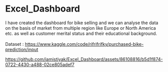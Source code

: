# Excel_Dashboard
I have created the dashboard for bike selling and we can analyse the data on the basis of market from multiple region like Europe or North America etc. as well as customer merital status and their educational background. <br><br>
Dataset : https://www.kaggle.com/code/rifrifrifky/purchased-bike-prediction/input


https://github.com/iamistiyak/Excel_Dashboard/assets/86108816/b5d1f874-0722-4430-a488-02ce805adef7

